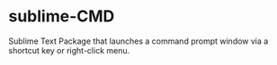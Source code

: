 sublime-CMD
===========

Sublime Text Package that launches a command prompt window via a shortcut key or right-click menu.
